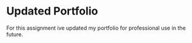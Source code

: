 <h1>Updated Portfolio</h1>

For this assignment ive updated my portfolio for professional use in the future.
